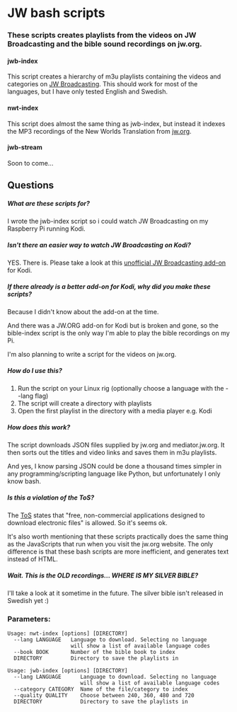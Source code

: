# JW bash scripts

### These scripts creates playlists from the videos on JW Broadcasting and the bible sound recordings on jw.org.

#### jwb-index
This script creates a hierarchy of m3u playlists containing the videos and categories on [JW Broadcasting]((http://tv.jw.org/)). This should work for most of the languages, but I have only tested English and Swedish.

#### nwt-index
This script does almost the same thing as jwb-index, but instead it indexes the MP3 recordings of the New Worlds Translation from [jw.org](http://www.jw.org).

#### jwb-stream

Soon to come...

## Questions

##### What are these scripts for?

I wrote the jwb-index script so i could watch JW Broadcasting on my Raspberry Pi running Kodi.

##### Isn't there an easier way to watch JW Broadcasting on Kodi?

YES. There is. Please take a look at this [unofficial JW Broadcasting add-on](http://ca0abinary.github.io/plugin.video.jwtv-unofficial/) for Kodi.

##### If there already is a better add-on for Kodi, why did you make these scripts?

Because I didn't know about the add-on at the time.

And there was a JW.ORG add-on for Kodi but is broken and gone, so the bible-index script is the only way I'm able to play the bible recordings on my Pi.

I'm also planning to write a script for the videos on jw.org.

##### How do I use this?

1. Run the script on your Linux rig (optionally choose a language with the --lang flag)
2. The script will create a directory with playlists
3. Open the first playlist in the directory with a media player e.g. Kodi

##### How does this work?

The script downloads JSON files supplied by jw.org and mediator.jw.org. It then sorts out the titles and video links and saves them in m3u playlists.

And yes, I know parsing JSON could be done a thousand times simpler in any programming/scripting language like Python, but unfortunately I only know bash.

##### Is this a violation of the ToS?

The [ToS](http://www.jw.org/en/terms-of-use/) states that "free, non-commercial applications designed to download electronic files" is allowed. So it's seems ok.

It's also worth mentioning that these scripts practically does the same thing as the JavaScripts that run when you visit the jw.org website. The only difference is that these bash scripts are more inefficient, and generates text instead of HTML.

##### Wait. This is the *OLD* recordings... WHERE IS MY SILVER BIBLE?

I'll take a look at it sometime in the future. The silver bible isn't released in Swedish yet :)

### Parameters:
    Usage: nwt-index [options] [DIRECTORY]
      --lang LANGUAGE   Language to download. Selecting no language
                        will show a list of available language codes
      --book BOOK       Number of the bible book to index
      DIRECTORY         Directory to save the playlists in

    Usage: jwb-index [options] [DIRECTORY]
      --lang LANGUAGE      Language to download. Selecting no language
                           will show a list of available language codes
      --category CATEGORY  Name of the file/category to index
      --quality QUALITY    Choose between 240, 360, 480 and 720
      DIRECTORY            Directory to save the playlists in
